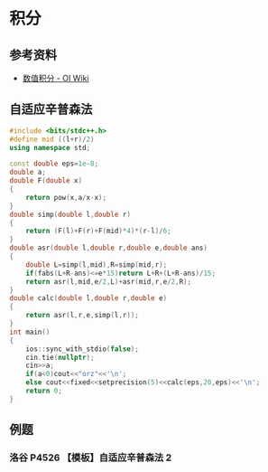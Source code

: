 # 积分

## 参考资料

- [数值积分 - OI Wiki](https://oi-wiki.org/math/numerical/integral/)

## 自适应辛普森法

```cpp
#include <bits/stdc++.h>
#define mid ((l+r)/2)
using namespace std;

const double eps=1e-8;
double a;
double F(double x)
{
	return pow(x,a/x-x);
}
double simp(double l,double r)
{
	return (F(l)+F(r)+F(mid)*4)*(r-l)/6;
}
double asr(double l,double r,double e,double ans)
{
	double L=simp(l,mid),R=simp(mid,r);
	if(fabs(L+R-ans)<=e*15)return L+R+(L+R-ans)/15;
	return asr(l,mid,e/2,L)+asr(mid,r,e/2,R);
}
double calc(double l,double r,double e)
{
	return asr(l,r,e,simp(l,r));
}
int main()
{
	ios::sync_with_stdio(false);
	cin.tie(nullptr);
	cin>>a;
	if(a<0)cout<<"orz"<<'\n';
	else cout<<fixed<<setprecision(5)<<calc(eps,20,eps)<<'\n';
	return 0;
}
```

## 例题

### 洛谷 P4526 【模板】自适应辛普森法 2

<Problem id="P4526" />
